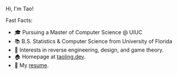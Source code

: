 Hi, I'm Tao!

Fast Facts:
- 🎓  Pursuing a Master of Computer Science @ UIUC
- 📚  B.S. Statistics & Computer Science from University of Florida
- 🔭  Interests in reverse engineering, design, and game theory.
- 🏠  Homepage at [taoling.dev](https://taoling.dev/).
- 💬  My [resume](https://drive.google.com/file/d/1BS8t4patH_ZVAhj-ZsPkowxXX4QIqM9V/view).


<!--
**syferfyre/syferfyre** is a ✨ _special_ ✨ repository because its `README.md` (this file) appears on your GitHub profile.

<img src="https://github-readme-stats.vercel.app/api?username=syferfyre&show_icons=true" alt="logo" height="160" align="right" style="margin: 5px; margin-bottom: 20px;" />

Here are some ideas to get you started:

- 🔭 I’m currently working on ...
- 🌱 I’m currently learning ...
- 👯 I’m looking to collaborate on ...
- 🤔 I’m looking for help with ...
- 💬 Ask me about ...
- 📫 How to reach me: ...
- 😄 Pronouns: ...
- ⚡ Fun fact: ...
-->
